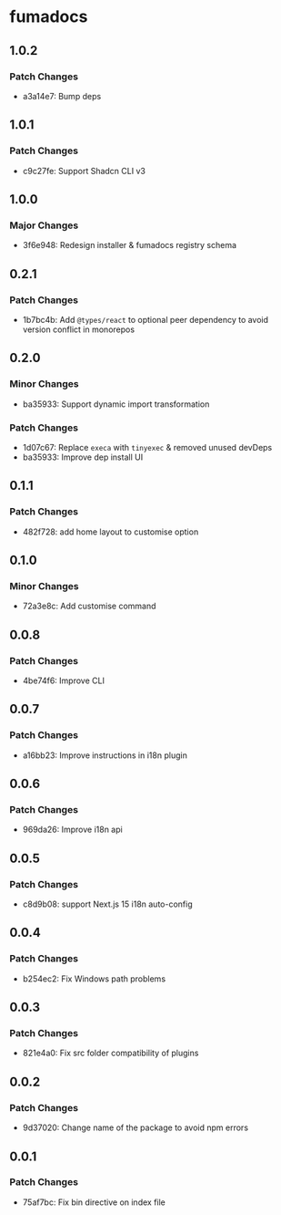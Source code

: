 # fumadocs

## 1.0.2

### Patch Changes

- a3a14e7: Bump deps

## 1.0.1

### Patch Changes

- c9c27fe: Support Shadcn CLI v3

## 1.0.0

### Major Changes

- 3f6e948: Redesign installer & fumadocs registry schema

## 0.2.1

### Patch Changes

- 1b7bc4b: Add `@types/react` to optional peer dependency to avoid version conflict in monorepos

## 0.2.0

### Minor Changes

- ba35933: Support dynamic import transformation

### Patch Changes

- 1d07c67: Replace `execa` with `tinyexec` & removed unused devDeps
- ba35933: Improve dep install UI

## 0.1.1

### Patch Changes

- 482f728: add home layout to customise option

## 0.1.0

### Minor Changes

- 72a3e8c: Add customise command

## 0.0.8

### Patch Changes

- 4be74f6: Improve CLI

## 0.0.7

### Patch Changes

- a16bb23: Improve instructions in i18n plugin

## 0.0.6

### Patch Changes

- 969da26: Improve i18n api

## 0.0.5

### Patch Changes

- c8d9b08: support Next.js 15 i18n auto-config

## 0.0.4

### Patch Changes

- b254ec2: Fix Windows path problems

## 0.0.3

### Patch Changes

- 821e4a0: Fix src folder compatibility of plugins

## 0.0.2

### Patch Changes

- 9d37020: Change name of the package to avoid npm errors

## 0.0.1

### Patch Changes

- 75af7bc: Fix bin directive on index file
